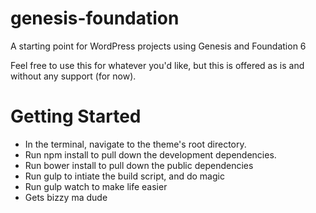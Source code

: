 genesis-foundation
==================

A starting point for WordPress projects using Genesis and Foundation 6

Feel free to use this for whatever you'd like, but this is offered as is and without any support (for now).

Getting Started
===============

- In the terminal, navigate to the theme's root directory.
- Run npm install to pull down the development dependencies.
- Run bower install to pull down the public dependencies
- Run gulp to intiate the build script, and do magic
- Run gulp watch to make life easier
- Gets bizzy ma dude